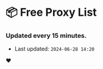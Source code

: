 # :package: Free Proxy List
### Updated every 15 minutes.

- Last updated: `2024-06-28 14:20`

:heart:
